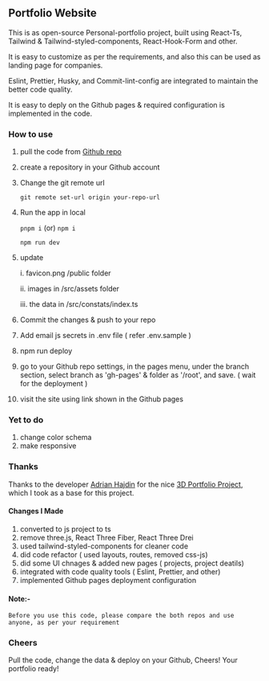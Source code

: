 ## Portfolio Website

This is as open-source Personal-portfolio project, built using React-Ts, Tailwind & Tailwind-styled-components, React-Hook-Form and other.

It is easy to customize as per the requirements, and also this can be used as landing page for companies.

Eslint, Prettier, Husky, and Commit-lint-config are integrated to maintain the better code quality.

It is easy to deply on the Github pages & required configuration is implemented in the code.

### How to use
1. pull the code from [Github repo](https://github.com/devravinder/devravinder.github.io)

2. create a repository in your Github account

3. Change the git remote url

    ```git remote set-url origin your-repo-url ```

2. Run the app in local

    ```pnpm i``` (or) ```npm i```

    ```npm run dev```

3. update 

    i. favicon.png /public folder

    ii. images in /src/assets folder

    iii. the data in /src/constats/index.ts 

5. Commit the changes & push to your repo

6. Add email js secrets in .env file ( refer .env.sample )

6. npm run deploy

7. go to your Github repo settings, in the pages menu, under the branch section, select branch as 'gh-pages' & folder as '/root', and save. ( wait for the deployment )
8. visit the site using link shown in the Github pages




### Yet to do

1. change color schema
2. make responsive



### Thanks
Thanks to the developer [Adrian Hajdin](https://github.com/adrianhajdin) for the nice [3D Portfolio Project](https://github.com/adrianhajdin/project_3D_developer_portfolio/tree/main), which I took as a base for this project.

#### Changes I Made
1. converted to js project to ts
2. remove three.js, React Three Fiber, React Three Drei
3. used tailwind-styled-components for cleaner code
4. did code refactor ( used layouts, routes, removed css-js)
5. did some UI chnages & added new pages ( projects, project deatils)
6. integrated with code quality tools ( Eslint, Prettier, and other)
7. implemented Github pages deployment configuration


#### Note:-
```Before you use this code, please compare the both repos and use anyone, as per your requirement ```



### Cheers

Pull the code, change the data & deploy on your Github, Cheers! Your portfolio ready!

